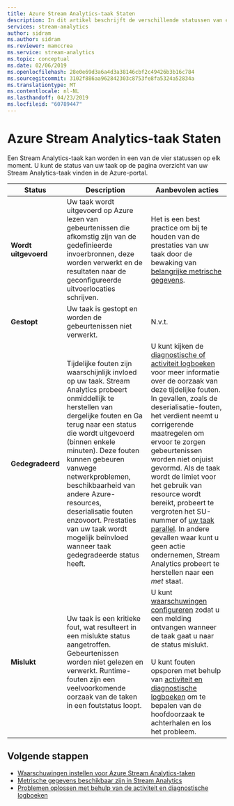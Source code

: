 ```yaml
---
title: Azure Stream Analytics-taak Staten
description: In dit artikel beschrijft de verschillende statussen van een Stream Analytics-taak
services: stream-analytics
author: sidram
ms.author: sidram
ms.reviewer: mamccrea
ms.service: stream-analytics
ms.topic: conceptual
ms.date: 02/06/2019
ms.openlocfilehash: 28e0e69d3a6a4d3a38146cbf2c49426b3b16c784
ms.sourcegitcommit: 3102f886aa962842303c8753fe8fa5324a52834a
ms.translationtype: MT
ms.contentlocale: nl-NL
ms.lasthandoff: 04/23/2019
ms.locfileid: "60789447"
---
```

# <a name="azure-stream-analytics-job-states"></a>Azure Stream Analytics-taak Staten

Een Stream Analytics-taak kan worden in een van de vier statussen op elk moment. U kunt de status van uw taak op de pagina overzicht van uw Stream Analytics-taak vinden in de Azure-portal. 

| Status | Description | Aanbevolen acties |
| --- | --- | --- |
| **Wordt uitgevoerd** | Uw taak wordt uitgevoerd op Azure lezen van gebeurtenissen die afkomstig zijn van de gedefinieerde invoerbronnen, deze worden verwerkt en de resultaten naar de geconfigureerde uitvoerlocaties schrijven. | Het is een best practice om bij te houden van de prestaties van uw taak door de bewaking van [belangrijke metrische gegevens](https://docs.microsoft.com/azure/stream-analytics/stream-analytics-set-up-alerts#scenarios-to-monitor). |
| **Gestopt** | Uw taak is gestopt en worden de gebeurtenissen niet verwerkt. | N.v.t. | 
| **Gedegradeerd** | Tijdelijke fouten zijn waarschijnlijk invloed op uw taak. Stream Analytics probeert onmiddellijk te herstellen van dergelijke fouten en Ga terug naar een status die wordt uitgevoerd (binnen enkele minuten). Deze fouten kunnen gebeuren vanwege netwerkproblemen, beschikbaarheid van andere Azure-resources, deserialisatie fouten enzovoort. Prestaties van uw taak wordt mogelijk beïnvloed wanneer taak gedegradeerde status heeft.| U kunt kijken de [diagnostische of activiteit logboeken](https://docs.microsoft.com/azure/stream-analytics/stream-analytics-job-diagnostic-logs#debugging-using-activity-logs) voor meer informatie over de oorzaak van deze tijdelijke fouten. In gevallen, zoals de deserialisatie-fouten, het verdient neemt u corrigerende maatregelen om ervoor te zorgen gebeurtenissen worden niet onjuist gevormd. Als de taak wordt de limiet voor het gebruik van resource wordt bereikt, probeert te vergroten het SU-nummer of [uw taak parallel](https://docs.microsoft.com/azure/stream-analytics/stream-analytics-parallelization). In andere gevallen waar kunt u geen actie ondernemen, Stream Analytics probeert te herstellen naar een *met* staat.  |
| **Mislukt** | Uw taak is een kritieke fout, wat resulteert in een mislukte status aangetroffen. Gebeurtenissen worden niet gelezen en verwerkt. Runtime-fouten zijn een veelvoorkomende oorzaak van de taken in een foutstatus loopt. | U kunt [waarschuwingen configureren](https://docs.microsoft.com/azure/stream-analytics/stream-analytics-set-up-alerts#set-up-alerts-in-the-azure-portal) zodat u een melding ontvangen wanneer de taak gaat u naar de status mislukt. <br> <br>U kunt fouten opsporen met behulp van [activiteit en diagnostische logboeken](https://docs.microsoft.com/azure/stream-analytics/stream-analytics-job-diagnostic-logs#debugging-using-activity-logs) om te bepalen van de hoofdoorzaak te achterhalen en los het probleem.|

## <a name="next-steps"></a>Volgende stappen
* [Waarschuwingen instellen voor Azure Stream Analytics-taken](stream-analytics-set-up-alerts.md)
* [Metrische gegevens beschikbaar zijn in Stream Analytics](https://docs.microsoft.com/azure/stream-analytics/stream-analytics-monitoring#metrics-available-for-stream-analytics)
* [Problemen oplossen met behulp van de activiteit en diagnostische logboeken](https://docs.microsoft.com/azure/stream-analytics/stream-analytics-job-diagnostic-logs)
